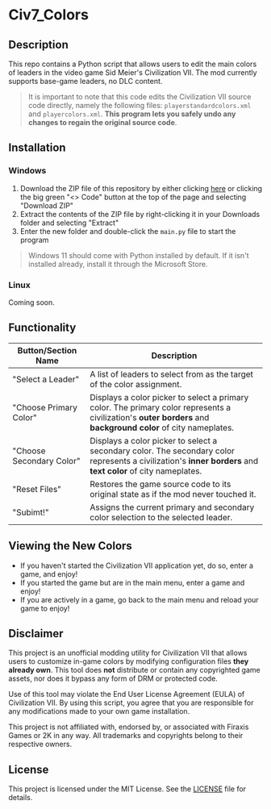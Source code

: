 # Civ7_Colors
## Description
This repo contains a Python script that allows users to edit the main colors of leaders in the video game Sid Meier's Civilization VII. The mod currently supports base-game leaders, no DLC content.

> It is important to note that this code edits the Civilization VII source code directly, namely the following files: `playerstandardcolors.xml` and `playercolors.xml`. **This program lets you safely undo any changes to regain the original source code**.

## Installation
### Windows
1. Download the ZIP file of this repository by either clicking [here](https://github.com/NoleStites/Civ7_Colors/archive/refs/heads/main.zip) or clicking the big green "<> Code" button at the top of the page and selecting "Download ZIP"
2. Extract the contents of the ZIP file by right-clicking it in your Downloads folder and selecting "Extract"
3. Enter the new folder and double-click the `main.py` file to start the program

> Windows 11 should come with Python installed by default. If it isn't installed already, install it through the Microsoft Store. 

### Linux
Coming soon.

## Functionality
| Button/Section Name | Description |
| --- | --- |
| "Select a Leader" | A list of leaders to select from as the target of the color assignment. |      
| "Choose Primary Color" | Displays a color picker to select a primary color. The primary color represents a civilization's **outer borders** and **background color** of city nameplates. |
| "Choose Secondary Color" | Displays a color picker to select a secondary color. The secondary color represents a civilization's **inner borders** and **text color** of city nameplates. | 
| "Reset Files" | Restores the game source code to its original state as if the mod never touched it. |
| "Subimt!" | Assigns the current primary and secondary color selection to the selected leader. |

## Viewing the New Colors
- If you haven't started the Civilization VII application yet, do so, enter a game, and enjoy!
- If you started the game but are in the main menu, enter a game and enjoy!
- If you are actively in a game, go back to the main menu and reload your game to enjoy!

## Disclaimer
This project is an unofficial modding utility for Civilization VII that allows users to customize in-game colors by modifying configuration files **they already own**. This tool does **not** distribute or contain any copyrighted game assets, nor does it bypass any form of DRM or protected code.

Use of this tool may violate the End User License Agreement (EULA) of Civilization VII. By using this script, you agree that you are responsible for any modifications made to your own game installation.

This project is not affiliated with, endorsed by, or associated with Firaxis Games or 2K in any way. All trademarks and copyrights belong to their respective owners.

## License

This project is licensed under the MIT License. See the [LICENSE](LICENSE) file for details.
